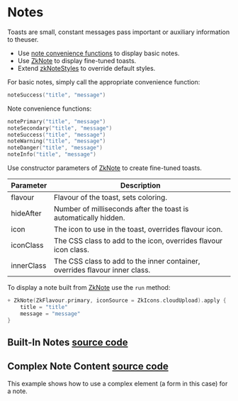 # Notes

Toasts are small, constant messages pass important or auxiliary information to theuser.

* Use [note convenience functions](/src/jsMain/kotlin/zakadabar/stack/frontend/builtin/note/note.kt) to display basic
  notes.
* Use [ZkNote](/src/jsMain/kotlin/zakadabar/stack/frontend/builtin/note/ZkNote.kt) to display fine-tuned toasts.
* Extend [zkNoteStyles](/src/jsMain/kotlin/zakadabar/stack/frontend/builtin/toast/zkNoteStyles.kt) to override default
  styles.

For basic notes, simply call the appropriate convenience function:

```kotlin
noteSuccess("title", "message")
```

Note convenience functions:

```kotlin
notePrimary("title", "message")
noteSecondary("title", "message")
noteSuccess("title", "message")
noteWarning("title", "message")
noteDanger("title", "message")
noteInfo("title", "message")
```

Use constructor parameters of [ZkNote](/src/jsMain/kotlin/zakadabar/stack/frontend/builtin/note/ZkNote.kt) to create
fine-tuned toasts.

| Parameter | Description |
| ---- | ---- |
| flavour |  Flavour of the toast, sets coloring. |
| hideAfter | Number of milliseconds after the toast is automatically hidden. |
| icon |   The icon to use in the toast, overrides flavour icon. |
| iconClass | The CSS class to add to the icon, overrides flavour icon class. |
| innerClass | The CSS class to add to the inner container, overrides flavour inner class. |

To display a note built from [ZkNote](/src/jsMain/kotlin/zakadabar/stack/frontend/builtin/note/ZkNote.kt) use the `run`
method:

```kotlin
+ ZkNote(ZkFlavour.primary, iconSource = ZkIcons.cloudUpload).apply {
    title = "title"
    message = "message"
}
```

## Built-In Notes [source code](../../../../lib/examples/src/jsMain/kotlin/zakadabar/lib/examples/frontend/note/NoteBasicExamples.kt)

<div data-zk-enrich="NoteBasicExamples"></div>

## Complex Note Content [source code](../../../../lib/examples/src/jsMain/kotlin/zakadabar/lib/examples/frontend/note/NoteFormExample.kt)

This example shows how to use a complex element (a form in this case) for a note.

<div data-zk-enrich="NoteFormExample"></div>
